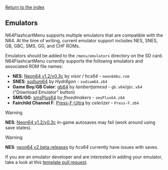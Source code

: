 [Return to the index](./00_index.md)
## Emulators
N64FlashcartMenu supports multiple emulators that are compatible with the N64. At the time of writing, current emulator support includes NES, SNES, GB, GBC, SMS, GG, and CHF ROMs.

Emulators should be added to the `/menu/emulators` directory on the SD card. N64FlashcartMenu currently supports the following emulators and associated ROM file names:
- **NES**: [Neon64 v1.2/v0.3c](https://hcs64.com/neon64.html) by *visor / hcs64* - `neon64bu.rom`
- **SNES**: [sodium64](https://github.com/Hydr8gon/sodium64/releases) by *Hydr8gon* - `sodium64.z64`
- **Game Boy**/**GB Color**: [gb64](https://lambertjamesd.github.io/gb64/romwrapper/romwrapper.html) by *lambertjamesd* - `gb.v64`/`gbc.v64` ("Download Emulator" button)
- **SMS**/**GG**: [smsPlus64](https://github.com/fhoedemakers/smsplus64/releases) by *fhoedmakers* - `smsPlus64.z64`
- **Fairchild Channel F**: [Press-F-Ultra](https://github.com/celerizer/Press-F-Ultra/releases) by *celerizer* - `Press-F.z64`

> [!WARNING]
> **NES**: [Neon64 v1.2/v0.3c](https://hcs64.com/neon64.html) in-game autosaves may fail (work around using save states).

> [!WARNING]
> **NES**: [neon64 v2 beta releases](https://github.com/hcs64/neon64v2/releases) by *hcs64* currently have issues with saves. 

If you are an emulator developer and are interested in adding your emulator, take a look at this [template pull request](https://github.com/Polprzewodnikowy/N64FlashcartMenu/pull/178).
